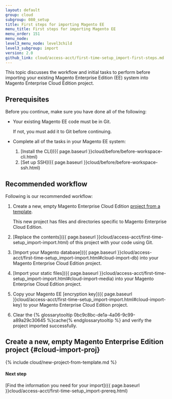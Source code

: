 ```yaml
---
layout: default
group: cloud
subgroup: 080_setup
title: First steps for importing Magento EE
menu_title: First steps for importing Magento EE
menu_order: 151
menu_node: 
level3_menu_node: level3child
level3_subgroup: import
version: 2.0
github_link: cloud/access-acct/first-time-setup_import-first-steps.md
---
```

 
This topic discusses the workflow and initial tasks to perform before importing your existing Magento Enterprise Edition (EE) system into Magento Enterprise Cloud Edition project.

## Prerequisites
Before you continue, make sure you have done all of the following:

*   Your existing Magento EE code must be in Git. 

    If not, you must add it to Git before continuing.
*   Complete all of the tasks in your Magento EE system:

    1.  [Install the CLI]({{ page.baseurl }}cloud/before/before-workspace-cli.html)
    2.  [Set up SSH]({{ page.baseurl }}cloud/before/before-workspace-ssh.html)

## Recommended workflow
Following is our recommended workflow:

1.  Create a new, empty Magento Enterprise Cloud Edition [project from a template](#cloud-import-proj).

    This new project has files and directories specific to Magento Enterprise Cloud Edition.
2.  [Replace the contents]({{ page.baseurl }}cloud/access-acct/first-time-setup_import-import.html) of this project with your code using Git.
3.  [Import your Magento database]({{ page.baseurl }}cloud/access-acct/first-time-setup_import-import.html#cloud-import-db) into your Magento Enterprise Cloud Edition project.
4.  [Import your static files]({{ page.baseurl }}cloud/access-acct/first-time-setup_import-import.html#cloud-import-media) into your Magento Enterprise Cloud Edition project.
5.  Copy your Magento EE [encryption key]({{ page.baseurl }}cloud/access-acct/first-time-setup_import-import.html#cloud-import-key) to your Magento Enterprise Cloud Edition project.
6.  Clear the {% glossarytooltip 0bc9c8bc-de1a-4a06-9c99-a89a29c30645 %}cache{% endglossarytooltip %} and verify the project imported successfully.

## Create a new, empty Magento Enterprise Edition project {#cloud-import-proj}

{% include cloud/new-project-from-template.md %}

#### Next step
[Find the information you need for your import]({{ page.baseurl }}cloud/access-acct/first-time-setup_import-prereq.html)